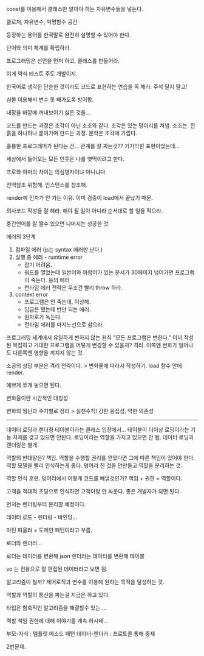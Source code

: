 const를 이용해서 클래스만 알아야 하는 자유변수들을 넣는다.

클로저, 자유변수, 익명함수 공간

등장하는 용어를 한국말로 완전히 설명할 수 있어야 한다.

단어와 의미 체계를 확립하라.

프로그래밍은 선언을 먼저 하고, 클래스를 만들어라.

이게 약식 테스트 주도 개발이지.

한국어로 생각한 단순한 것이라도 코드로 표현하는 연습을 꼭 해라. 주석 달지 말고!

심볼 이용해서 변수 못 빼가도록 방어함.

내장을 바깥에 꺼내보이기 싫은 것을...

코드를 만드는 과정은 조각이 아닌 소조와 같다.
조각은 있는 덩어리를 쳐냄. 소조는. 진흙을 하나하나 붙여가며 만드는 과정.
문학은 조각에 가깝다.

훌륭한 프로그래머가 된다는 건... 관계를 잘 짜는것?? 기가막힌 표현이었는데...

세상에서 들어오는 모든 인풋은 나를 엿먹이려고 한다.

프로와 아마의 차이는 의심병자이냐 아니냐다.

전역참조 위험해. 인스턴스를 참조해.

render에 인자가 안 가는 이유. 이미 검증이 load에서 끝났기 때문.

의사코드 작성을 잘 해라.
해야 될 일이 아니라 순서대로 할 일을 적으라.

중간언어를 잘 짤수 있으면 나머지는 성공한 것

에러의 3단계
1. 컴파일 에러 (js는 syntax 에러만 난다.)
2. 실행 중 에러 - rumtime error
    - 잡기 어려움.
    - 워드를 열었는데 일본어와 아랍어가 있는 문서가 30페이지 넘어가면 프로그램이 죽는다. 등의 에러
    - 런타임 에러 전략은 무조건 빨리 throw 하라.
3. context error
    - 프로그램은 안 죽는데, 이상해.
    - 입금은 됐는데 반만 되는 에러.
    - 원자로가 녹는다.
    - 런타임 에러를 마지노선으로 삼으라.


프로그래밍 세계에서 유일하게 변하지 않는 원칙
"모든 프로그램은 변한다."
이미 작성된 복잡하고 거대한 프로그램을 어떻게 변경할 수 있을까?
격리. 이쪽엔 변화가 일어나도 다른쪽엔 영향을 끼치지 않는 것.

소공의 상당 부분은 격리 전략이다. > 변화율에 따라서 작성하기.
load 함수 안에 render.

예쁘게 쪼개 놓으면 된다.

변화율이란 시간적인 대칭성

변화의 웡닌과 주기별로 정리 > 실천수칙! 강한 응집성, 약한 의존성

----

데이터 로딩과 렌더링
테이블이라는 클래스 입장에서... 테이블이 더이상 로딩이라는 기능 자체를 갖고 있으면 안된다.
로딩이라는 역할을 가지고 있으면 안 됨. 데이터 로딩과 렌더링은 별개.

역할의 반대말은? 책임. 역할을 수행할 권리를 얻었다면 그에 따른 책임이 있어야 한다.
역할 모델을 빨리 인식하는게 좋다.
덩어리 진 것을 안만들고 역할을 분리하는 것.

역할 인식 훈련.
덩어리에서 어떻게 코드를 빼낼것인가? 책임 + 권한 = 역할이다.

고객을 적대적 초딩으로 인식하면 고객이랑 안 싸운다. 좋은 개발자가 되면 된다.

먼저는 렌더링부터 분리할 예정이다.

데이터 로드 - 렌더링 - 바인딩...

마틴 파울러 = 도메인 패턴이라고 부름.


로더와 렌더러...

로더는 데이터를 변환해 json
렌더러는 데이터를 변환해 테이블

vo 는 전용으로 잘 편집된 데이터라고 보면 됨.

알고리즘이 뭘까? 제어로직과 변수를 이용해 원하는 목적을 달성하는 것.

역할과 역할의 통신을 짜는걸 지금은 하고 있다.

타입은 함축적인 알고리즘을 해결할수 있는 ...

역할 책임 권한에 대해 이야기를 계속 하시네...


부모-자식 : 템플릿 메소드 패턴
데이터-렌더러 : 프로토콜 통해 중재

2번문제.

